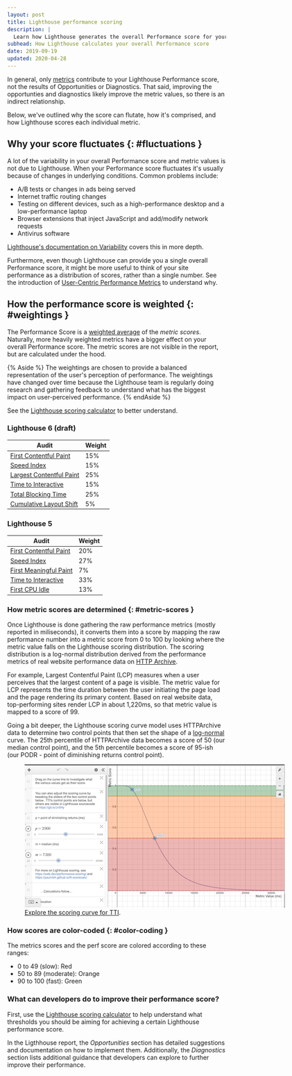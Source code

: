 ```yaml
---
layout: post
title: Lighthouse performance scoring
description: |
  Learn how Lighthouse generates the overall Performance score for your page.
subhead: How Lighthouse calculates your overall Performance score
date: 2019-09-19
updated: 2020-04-28
---
```


In general, only [metrics](/lighthouse-performance/#metrics)
contribute to your Lighthouse Performance score, not the results of Opportunities or Diagnostics.
That said, improving the opportunties and diagnostics likely improve the metric values, so there
is an indirect relationship.

Below, we've outlined why the score can flutate, how it's comprised, and how Lighthouse scores each individual metric.

## Why your score fluctuates {: #fluctuations }

A lot of the variability in your overall Performance score and metric values is not due to Lighthouse. When your Performance score fluctuates it's usually because of changes in underlying conditions. Common
problems include:

* A/B tests or changes in ads being served
* Internet traffic routing changes
* Testing on different devices, such as a high-performance desktop and a low-performance laptop
* Browser extensions that inject JavaScript and add/modify network requests
* Antivirus software

[Lighthouse's documentation on Variability](https://github.com/GoogleChrome/lighthouse/blob/master/docs/variability.md) covers this in more depth.

Furthermore, even though Lighthouse can provide you a single overall Performance score, it might be more
useful to think of your site performance as a distribution of scores, rather than a single number.
See the introduction of [User-Centric Performance Metrics](https://developers.google.com/web/fundamentals/performance/user-centric-performance-metrics)
to understand why.


## How the performance score is weighted {: #weightings }

The Performance Score is a [weighted average](https://www.wikihow.com/Calculate-Weighted-Average#Weighted_Averages_without_Percentages_sub) of the _metric scores_. Naturally, more heavily weighted metrics have a bigger effect on your overall Performance score.
The metric scores are not visible in the report, but are calculated under the hood.


{% Aside %}
  The weightings are chosen to provide a balanced representation of the user's perception of performance. The weightings have changed over time because the Lighthouse team is regularly
  doing research and gathering feedback to understand what has the biggest
  impact on user-perceived performance.
{% endAside %}


See the [Lighthouse scoring calculator](https://paulirish.github.io/lh-scorecalc/) to better understand.

### Lighthouse 6 (draft)

<div class="w-table-wrapper">
  <table>
    <thead>
      <tr>
        <th>Audit</th>
        <th>Weight</th>
      </tr>
    </thead>
    <tbody>
      <tr>
        <td><a href="/first-contentful-paint/">First Contentful Paint</a></td>
        <td>15%</td>
      </tr>
      <tr>
        <td><a href="/speed-index/">Speed Index</a></td>
        <td>15%</td>
      </tr>
      <tr>
        <td><a href="/lcp/">Largest Contentful Paint</a></td>
        <td>25%</td>
      </tr>
      <tr>
        <td><a href="/interactive/">Time to Interactive</a></td>
        <td>15%</td>
      </tr>
      <tr>
        <td><a href="/lighthouse-total-blocking-time/">Total Blocking Time</a></td>
        <td>25%</td>
      </tr>
      <tr>
        <td><a href="/cls/">Cumulative Layout Shift</a></td>
        <td>5%</td>
      </tr>
    </tbody>
  </table>
</div>


### Lighthouse 5

<div class="w-table-wrapper">
  <table>
    <thead>
      <tr>
        <th>Audit</th>
        <th>Weight</th>
      </tr>
    </thead>
    <tbody>
      <tr>
        <td><a href="/first-contentful-paint/">First Contentful Paint</a></td>
        <td>20%</td>
      </tr>
      <tr>
        <td><a href="/speed-index/">Speed Index</a></td>
        <td>27%</td>
      </tr>
      <tr>
        <td><a href="/first-meaningful-paint/">First Meaningful Paint</a></td>
        <td>7%</td>
      </tr>
      <tr>
        <td><a href="/interactive/">Time to Interactive</a></td>
        <td>33%</td>
      </tr>
      <tr>
        <td><a href="/first-cpu-idle/">First CPU Idle</a></td>
        <td>13%</td>
      </tr>
    </tbody>
  </table>
</div>



### How metric scores are determined {: #metric-scores }

Once Lighthouse is done gathering the raw performance metrics (mostly reported in miliseconds), it converts them into a score by mapping the raw performance number into a metric score from 0 to 100 by looking where the metric value falls on the Lighthouse scoring distribution. The scoring distribution is
a log-normal distribution derived from the performance metrics of real website performance
data on [HTTP Archive](https://httparchive.org/).

For example, Largest Contentful Paint (LCP) measures when a user perceives that the
largest content of a page is visible. The metric value for LCP represents the time duration between
the user initiating the page load and the page rendering its primary content. Based on real
website data, top-performing sites render LCP in about 1,220ms, so that metric value is mapped to
a score of 99.

Going a bit deeper, the Lighthouse scoring curve model uses HTTPArchive data to determine two control points that then set the shape of a [log-normal](https://en.wikipedia.org/wiki/Weber%E2%80%93Fechner_law) curve. The 25th percentile of HTTPArchive data becomes a score of 50 (our median control point), and the 5th percentile becomes a score of 95-ish (our PODR - point of diminishing returns control point).



<figure class="w-figure">
  <img src="./scoring-curve.png" alt="Image of the scoring curve for TTI" style="max-width: 600px;">
  <figcaption class="w-figcaption">
    <a href="https://www.desmos.com/calculator/dufar5rf4g">Explore the scoring curve for TTI</a>.
  </figcaption>
</figure>



### How scores are color-coded {: #color-coding }

The metrics scores and the perf score are colored according to these ranges:

* 0 to 49 (slow): Red
* 50 to 89 (moderate): Orange
* 90 to 100 (fast): Green

### What can developers do to improve their performance score?
First, use the [Lighthouse scoring calculator](https://paulirish.github.io/lh-scorecalc/) to help understand what thresholds you should be aiming for achieving a certain Lighthouse performance score.

In the Ligthhouse report, the _Opportunities_ section has detailed suggestions and documentation on how to implement them. Additionally, the _Diagnostics_ section lists additional guidance that developers can explore to further improve their performance.


<!--
We don't think users care about the historical scoring rubrics, but we'd still prefer to keep them around because X
## Historical versions

### Lighthouse 3 and 4

<div class="w-table-wrapper">
  <table>
    <thead>
      <tr>
        <th>Audit</th>
        <th>Weight</th>
      </tr>
    </thead>
    <tbody>
      <tr>
        <td><a href="/first-contentful-paint/">First Contentful Paint</a></td>
        <td>23%</td>
      </tr>
      <tr>
        <td><a href="/speed-index/">Speed Index</a></td>
        <td>27%</td>
      </tr>
      <tr>
        <td><a href="/first-meaningful-paint/">First Meaningful Paint</a></td>
        <td>7%</td>
      </tr>
      <tr>
        <td><a href="/interactive/">Time to Interactive</a></td>
        <td>33%</td>
      </tr>
      <tr>
        <td><a href="/first-cpu-idle/">First CPU Idle</a></td>
        <td>13%</td>
      </tr>
    </tbody>
  </table>
</div>

### Lighthouse 2

<div class="w-table-wrapper">
  <table>
    <thead>
      <tr>
        <th>Audit</th>
        <th>Weight</th>
      </tr>
    </thead>
    <tbody>
      <tr>
        <td><a href="/first-contentful-paint/">First Contentful Paint</a></td>
        <td>6%</td>
      </tr>
      <tr>
        <td><a href="/speed-index/">Speed Index</a></td>
        <td>6%</td>
      </tr>
      <tr>
        <td><a href="/first-meaningful-paint/">First Meaningful Paint</a></td>
        <td>29%</td>
      </tr>
      <tr>
        <td><a href="/interactive/">Time to Interactive</a></td>
        <td>29%</td>
      </tr>
      <tr>
        <td><a href="/first-cpu-idle/">First CPU Idle</a></td>
        <td>29%</td>
      </tr>
    </tbody>
  </table>
</div>

-->
